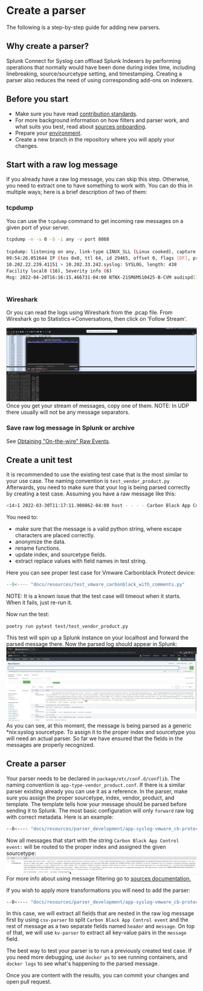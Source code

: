 
# Create a parser
The following is a step-by-step guide for adding new parsers. 
## Why create a parser?
Splunk Connect for Syslog can offload Splunk Indexers by performing operations that normally would have been done during index time, including
linebreaking, source/sourcetype setting, and timestamping. Creating a parser also reduces the need of using corresponding add-ons on indexers.


## Before you start
* Make sure you have read [contribution standards](../CONTRIBUTING.md).
* For more background information on how filters and parser work, and what suits you best, read about [sources onboarding](../sources/index.md).
* Prepare your [environment](../developing/index.md).
* Create a new branch in the repository where you will apply your changes.


## Start with a raw log message
If you already have a raw log message, you can skip this step. Otherwise, you need to extract one to have something to work with.
You can do this in multiple ways; here is a brief description of two of them:
### tcpdump
You can use the `tcpdump` command to get incoming raw messages on a given port of your server.

``` bash 
tcpdump -n -s 0 -S -i any -v port 8088

tcpdump: listening on any, link-type LINUX_SLL (Linux cooked), capture size 262144 bytes
09:54:26.051644 IP (tos 0x0, ttl 64, id 29465, offset 0, flags [DF], proto UDP (17), length 466)
10.202.22.239.41151 > 10.202.33.242.syslog: SYSLOG, length: 438
Facility local0 (16), Severity info (6)
Msg: 2022-04-28T16:16:15.466731-04:00 NTNX-21SM6M510425-B-CVM audispd[32075]: node=ntnx-21sm6m510425-b-cvm type=SYSCALL msg=audit(1651176975.464:2828209): arch=c000003e syscall=2 success=yes exit=6 a0=7f2955ac932e a1=2 a2=3e8 a3=3 items=1 ppid=29680 pid=4684 auid=1000 uid=0 gid=0 euid=0 suid=0 fsuid=0 egid=0 sgid=0 fsgid=0 tty=(none) ses=964698 comm=“sshd” exe=“/usr/sbin/sshd” subj=system_u:system_r:sshd_t:s0-s0:c0.c1023 key=“logins”\0x0a
	
```

### Wireshark
Or you can read the logs using Wireshark from the .pcap file.
From Wireshark go to Statistics->Conversations, then click on 'Follow Stream'.

![ws_conversation](../resources/images/ws_conv.png)
Once you get your stream of messages, copy one of them.
NOTE: In UDP there usually will not be any message separators.

### Save raw log message in Splunk or archive
See [Obtaining "On-the-wire" Raw Events](https://splunk.github.io/splunk-connect-for-syslog/main/troubleshooting/troubleshoot_resources/#obtaining-on-the-wire-raw-events).

## Create a unit test
It is recommended to use the existing test case that is the most similar to your use case.
The naming convention is `test_vendor_product.py`
Afterwards, you need to make sure that your log is being parsed correctly by creating a test case. 
Assuming you have a raw message like this:
```bash 
<14>1 2022-03-30T11:17:11.900862-04:00 host - - - - Carbon Black App Control event:  text="File 'c:\program files\azure advanced threat protection sensor\2.175.15073.51407\winpcap\x86\packet.dll' [c4e671bf409076a6bf0897e8a11e6f1366d4b21bf742c5e5e116059c9b571363] would have blocked if the rule was not in Report Only mode." type="Policy Enforcement" subtype="Execution block (unapproved file)" hostname="CORP\USER" username="NT AUTHORITY\SYSTEM" date="3/30/2022 3:16:40 PM" ip_address="10.0.0.3" process="c:\program files\azure advanced threat protection sensor\2.175.15073.51407\microsoft.tri.sensor.updater.exe" file_path="c:\program files\azure advanced threat protection sensor\2.175.15073.51407\winpcap\x86\packet.dll" file_name="packet.dll" file_hash="c4e671bf409076a6bf0897e8a11e6f1366d4b21bf742c5e5e116059c9b571363" policy="High Enforcement - Domain Controllers" rule_name="Report read-only memory map operations on unapproved executables by .NET applications" process_key="00000433-0000-23d8-01d8-44491b26f203" server_version="8.5.4.3" file_trust="-2" file_threat="-2" process_trust="-2" process_threat="-2" prevalence="50"
```
You need to:
* make sure that the message is a valid python string, where escape characters are placed correctly.
* anonymize the data.
* rename functions.
* update index, and sourcetype fields.
* extract replace values with field names in test string.

Here you can see proper test case for Vmware Carbonblack Protect device:
```python
--8<---- "docs/resources/test_vmware_carbonblack_with_comments.py"
```
NOTE: It is a known issue that the test case will timeout when it starts. When it fails, just re-run it.

Now run the test:

`poetry run pytest test/test_vendor_product.py`

This test will spin up a Splunk instance on your localhost and forward the parsed message there.
Now the parsed log should appear in Splunk:
![parsed_log](../resources/images/parser_dev_splunk_first_run.png)
As you can see, at this moment, the message is being parsed as a generic *nix:syslog sourcetype.
To assign it to the proper index and sourcetype you will need an actual parser. So far we have ensured that the fields in the messages are properly recognized.
## Create a parser
Your parser needs to be declared in `package/etc/conf.d/conflib`. The naming convention is `app-type-vendor_product.conf`.
If there is a similar parser existing already you can use it as a reference. In the parser, make sure you assign the proper sourcetype, index, vendor, product, and template.
The template tells how your message should be parsed before sending it to Splunk.
The most basic configuration will only `forward` raw log with correct metadata.
Here is an example:
```bash
--8<---- "docs/resources/parser_development/app-syslog-vmware_cb-protect_example_basic.conf"
```
Now all messages that start with the string `Carbon Black App Control event:` will be routed to the proper index and assigned the given sourcetype:
![](../resources/images/parser_dev_basic_output.png)
For more info about using message filtering go to [sources documentation.](../sources/index.md#standard-syslog-using-message-parsing)

If you wish to apply more transformations you will need to add the parser:
```bash
--8<---- "docs/resources/parser_development/app-syslog-vmware_cb-protect_example.conf"
```
In this case, we will extract all fields that are nested in the raw log message first by using `csv-parser` to split `Carbon Black App Control event`
and the rest of message as a two separate fields named `header` and `message`. On top of that, we will use `kv-parser` to extract all key-value pairs 
in the `message` field.

The best way to test your parser is to run a previously created test case. If you need more debugging, use `docker ps` to see running containers,
and `docker logs` to see what's happening to the parsed message.

Once you are content with the results, you can commit your changes and open pull request. 
